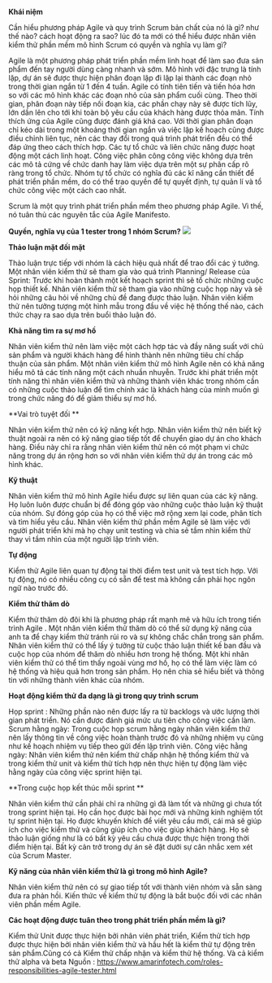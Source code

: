 **Khái niệm**

Cần hiểu phương pháp Agile và quy trình Scrum bản chất của nó là gì? như thế nào? cách hoạt động ra sao? lúc đó ta mới có thể hiểu được nhân viên kiểm thử phần mềm mô hình Scrum có quyền và nghĩa vụ làm gì?

Agile là một phương pháp phát triển phần mềm linh hoạt để làm sao đưa sản phẩm đến tay người dùng càng nhanh và sớm. Mô hình với đặc trưng là tính lặp, dự án sẽ được thực hiện phân đoạn lặp đi lặp lại thành các đoạn nhỏ trong thời gian ngắn từ 1 đến 4 tuần. Agile có tính tiên tiến và tiến hóa hơn so với các mô hình khác các đoạn nhỏ của sản phẩm cuối cùng. Theo thời gian, phân đoạn này tiếp nối đoạn kia, các phần chạy này sẽ được tích lũy, lớn dần lên cho tới khi toàn bộ yêu cầu của khách hàng được thỏa mãn. Tính thích ứng của Agile cũng được đánh giá khá cao. Với thời gian phân đoạn chỉ kéo dài trong một khoảng thời gian ngắn và việc lập kế hoạch cũng được điều chỉnh liên tục, nên các thay đổi trong quá trình phát triển đều có thể đáp ứng theo cách thích hợp. Các tự tổ chức và liên chức năng được hoạt động một cách linh hoạt. Công việc phân công công việc không dựa trên các mô tả cứng về chức danh hay làm việc dựa trên một sự phân cấp rõ ràng trong tổ chức. Nhóm tự tổ chức có nghĩa đủ các kĩ năng cần thiết để phát triển phần mềm, do có thể trao quyền để tự quyết định, tự quản lí và tổ chức công việc một cách cao nhất.

Scrum là một quy trình phát triển phần mềm theo phương pháp Agile. Vì thế, nó tuân thủ các nguyên tắc của Agile Manifesto. 

**Quyền, nghĩa vụ của 1 tester trong 1 nhóm Scrum?**
![](https://images.viblo.asia/81fe376a-b081-476d-a1db-1b2f08f2689c.PNG)

**Thảo luận mặt đối mặt**

Thảo luận trực tiếp với nhóm là cách hiệu quả nhất để trao đổi các ý tưởng. Một nhân viên kiểm thử sẽ tham gia vào quá trình Planning/ Release của Sprint: Trước khi hoàn thành một kết hoạch sprint thì sẽ tổ chức những cuộc họp thiết kế. Nhân viên kiểm thử sẽ tham gia vào những cuộc họp này và sẽ hỏi những câu hỏi về những chủ đề đang được thảo luận. Nhân viên kiểm thử nên tưởng tượng một hình mẫu trong đầu về việc hệ thống thế nào, cách thức chạy ra sao dựa trên buổi thảo luận đó.

**Khả năng tìm ra sự mơ hồ**

Nhân viên kiểm thử nên làm việc một cách hợp tác và đầy năng suất với chủ sản phẩm và người khách hàng để hình thành nên những tiêu chí chấp thuận của sản phẩm. Một nhân viên kiểm thử mô hình Agile nên có khả năng hiểu mô tả các tính năng một cách nhuần nhuyễn. Trước khi phát triển một tính năng thì nhân viên kiểm thử và những thành viên khác trong nhóm cần có những cuộc thảo luận để tìm chính xác là khách hàng của mình muốn gì trong chức năng đó để giảm thiểu sự mơ hồ.

**Vai trò tuyệt đối **

Nhân viên kiểm thử nên có kỹ năng kết hợp. Nhân viên kiểm thử nên biết kỹ thuật ngoài ra nên có kỹ năng giao tiếp tốt để chuyển giao dự án cho khách hàng. Điều này chỉ ra rằng nhân viên kiểm thử nên có một phạm vi chức năng trong dự án rộng hơn so với nhân viên kiểm thử dự án trong các mô hình khác.

**Kỹ thuật**

Nhân viên kiểm thử mô hình Agile hiểu được sự liên quan của các kỹ năng. Họ luôn luôn được chuẩn bị để đóng góp vào những cuộc thảo luận kỹ thuật của nhóm. Sự đóng góp của họ có thể việc mở rộng xem lại code, phân tích và tìm hiểu yêu cầu. Nhân viên kiểm thử phần mềm Agile sẽ làm việc với người phát triển khi mà họ chạy unit testing và chia sẻ tầm nhìn kiểm thử thay vì tầm nhìn của một người lập trình viên.

**Tự động**

Kiểm thử Agile liên quan tự động tại thời điểm test unit và test tích hợp. Với tự động, nó có nhiều công cụ có sẵn để test mà không cần phải học ngôn ngữ nào trước đó.

 **Kiểm thử thăm dò**
 
Kiểm thử thăm dò đôi khi là phương pháp rất mạnh mẽ và hữu ích trong tiến trình Agile . Một nhân viên kiểm thử thăm dò có thể sử dụng kỹ năng của anh ta để chạy kiểm thử tránh rủi ro và sự không chắc chắn trong sản phẩm. Nhân viên kiểm thử có thể lấy ý tưởng từ cuộc thảo luận thiết kế  ban đầu và cuộc họp của nhóm để thăm dò nhiều hơn trong hệ thống. Một khi nhân viên kiểm thử có thể tìm thấy ngoài vùng mơ hồ, họ có thể làm việc làm có hệ thống và hiệu quả hơn trong sản phẩm. Họ nên chia sẻ hiểu biết và thông tin với những thành viên khác của nhóm.

 **Hoạt động kiểm thử đa dạng là gì trong quy trình scrum**
 
Họp sprint : Những phần nào nên được lấy ra từ backlogs và ước lượng thời gian phát triển. Nó cần được đánh giá mức ưu tiên cho công việc cần làm.
Scrum hằng ngày: Trong cuộc họp scrum hằng ngày nhân viên kiểm thử nên lấy thông tin về công việc hoàn thành trước đó và những nhiệm vụ cũng như kế hoạch nhiệm vụ tiếp theo gửi đến lập trình viên.
Công việc hằng ngày: Nhân viên kiểm thử nên kiểm thử chấp nhận hệ thống kiểm thử và trong kiểm thử unit và kiểm thử tích hợp nên thực hiện tự động làm việc hằng ngày của công việc sprint hiện tại.

**Trong cuộc họp kết thúc mỗi sprint **

Nhân viên kiểm thử cần phải chỉ ra những gì đã làm tốt và những gì chưa tốt trong sprint hiện tại.
Họ cần học được bài học mới và những kinh nghiệm tốt tự sprint hiện tại.
Họ được khuyến khích để viết yêu cầu mới, cái mà sẽ giúp ích cho việc kiểm thử và cũng giúp ích cho việc giúp khách hàng.
Họ sẽ thảo luận giống như là có bất kỳ yêu cầu chưa được thực hiện trong thời điểm hiện tại.
Bất kỳ cản trở  trong dự án sẽ đặt dưới sự cân nhắc xem xét của Scrum Master.

**Kỹ năng của nhân viên kiểm thử là gì trong mô hình Agile?**

Nhân viên kiểm thử nên có sự giao tiếp tốt với thành viên nhóm và sẵn sàng đưa ra phản hồi. Kiến thức về kiểm thử tự động là bắt buộc đối với các nhân viên phần mềm Agile.
 
**Các hoạt động được tuân theo trong phát triển phần mềm là gì?**

Kiểm thử Unit được thực hiện bởi nhân viên phát triển, Kiểm thử tích hợp được thực hiện bởi nhân viên kiểm thử và hầu hết là kiểm thử tự động trên sản phẩm.Cũng có cả  Kiểm thử chấp nhận và kiểm thử hệ thống.  Và cả kiểm thử alpha và beta
Nguồn : https://www.amarinfotech.com/roles-responsibilities-agile-tester.html